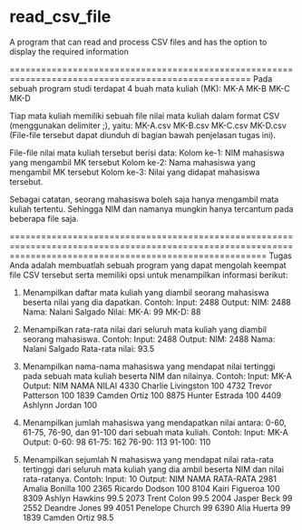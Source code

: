 # read_csv_file
A program that can read and process CSV files and has the option to display the required information

====================================================================================================
Pada sebuah program studi terdapat 4 buah mata kuliah (MK):
MK-A
MK-B
MK-C
MK-D

Tiap mata kuliah memiliki sebuah file nilai mata kuliah dalam format CSV (menggunakan delimiter ;), yaitu:
MK-A.csv
MK-B.csv
MK-C.csv
MK-D.csv
(File-file tersebut dapat diunduh di bagian bawah penjelasan tugas ini).

File-file nilai mata kuliah tersebut berisi data:
Kolom ke-1: NIM mahasiswa yang mengambil MK tersebut
Kolom ke-2: Nama mahasiswa yang mengambil MK tersebut
Kolom ke-3: Nilai yang didapat mahasiswa tersebut.

Sebagai catatan, seorang mahasiswa boleh saja hanya mengambil mata kuliah tertentu. Sehingga NIM dan namanya mungkin hanya tercantum pada beberapa file saja. 

=============================================================================================================================================================
Tugas Anda adalah membuatlah sebuah program yang dapat mengolah keempat file CSV tersebut serta memiliki opsi untuk menampilkan informasi berikut:
1. Menampilkan daftar mata kuliah yang diambil seorang mahasiswa beserta nilai yang dia dapatkan. Contoh:
Input: 2488
Output:
NIM: 2488
Nama: Nalani Salgado
Nilai:
MK-A: 99
MK-D: 88

2. Menampilkan rata-rata nilai dari seluruh mata kuliah yang diambil seorang mahasiswa. Contoh:
Input: 2488
Output:
NIM: 2488
Nama: Nalani Salgado
Rata-rata nilai: 93.5

3. Menampilkan nama-nama mahasiswa yang mendapat nilai tertinggi pada sebuah mata kuliah beserta NIM dan nilainya. Contoh:
Input: MK-A
Output:
NIM NAMA NILAI
4330 Charlie Livingston 100
4732 Trevor Patterson 100
1839 Camden Ortiz 100
8875 Hunter Estrada 100
4409 Ashlynn Jordan 100

4. Menampilkan jumlah mahasiswa yang mendapatkan nilai antara: 0-60, 61-75, 76-90, dan 91-100 dari sebuah mata kuliah. Contoh:
Input: MK-A
Output:
0-60: 98
61-75: 162
76-90: 113
91-100: 110

5. Menampilkan sejumlah N mahasiswa yang mendapat nilai rata-rata tertinggi dari seluruh mata kuliah yang dia ambil beserta NIM dan nilai rata-ratanya. Contoh:
Input: 10
Output:
NIM NAMA RATA-RATA
2981 Amalia Bonilla 100
2365 Ricardo Dodson 100
8104 Kairi Figueroa 100
8309 Ashlyn Hawkins 99.5
2073 Trent Colon 99.5
2004 Jasper Beck 99
2552 Deandre Jones 99
4051 Penelope Church 99
6390 Alia Huerta 99
1839 Camden Ortiz 98.5
